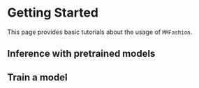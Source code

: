 # Getting Started

This page provides basic tutorials about the usage of `MMFashion`.


## Inference with pretrained models



## Train a model

